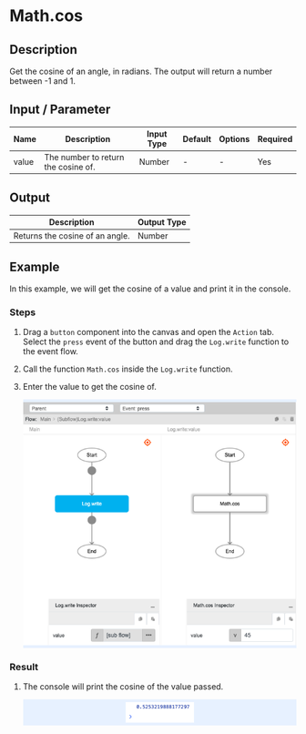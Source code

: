 # Math.cos

## Description

Get the cosine of an angle, in radians. The output will return a number between -1 and 1.

## Input / Parameter

| Name | Description | Input Type | Default | Options | Required |
| ------ | ------ | ------ | ------ | ------ | ------ |
| value | The number to return the cosine of. | Number | - | - | Yes |

## Output

| Description | Output Type |
| ------ | ------ |
| Returns the cosine of an angle. | Number |

## Example

In this example, we will get the cosine of a value and print it in the console.

### Steps

1. Drag a `button` component into the canvas and open the `Action` tab. Select the `press` event of the button and drag the `Log.write` function to the event flow.
2. Call the function `Math.cos` inside the `Log.write` function.
3. Enter the value to get the cosine of.

    <div style="display:flex; align-items:center; justify-content:center; background-color: #E7F1FF;">
        <img src="./cos-step-1.png"
        style="width: 100%; padding: 5px;"/>
    </div>

### Result

1. The console will print the cosine of the value passed.

    <div style="display:flex; align-items:center; justify-content:center; background-color: #E7F1FF;">
        <img src="./cos-result-1.png"
        style="width: 25%; padding: 5px;"/>
    </div>
